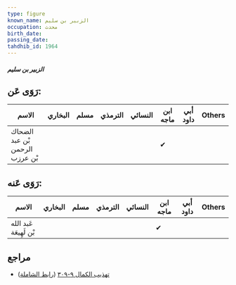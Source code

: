 ```yaml
---
type: figure
known_name: الزبير بن سليم
occupation: محدث
birth_date:
passing_date:
tahdhib_id: 1964
---
```

##### الزبير بن سليم

## رَوَى عَن:
| الاسم                          | البخاري | مسلم | الترمذي | النسائي | ابن ماجه | أبي داود | Others |
| ------------------------------ | ------- | ---- | ------- | ------- | -------- | -------- | ------ |
| الضحاك بْن عبد الرحمن بْن عرزب |         |      |         |         | ✔        |          |        |
## رَوَى عَنه:
| الاسم                  | البخاري | مسلم | الترمذي | النسائي | ابن ماجه | أبي داود | Others |
| ---------------------- | ------- | ---- | ------- | ------- | -------- | -------- | ------ |
| عَبد الله بْن لَهِيعَة |         |      |         |         | ✔        |          |        |
## مراجع
- [تهذيب الكمال ٩-٣٠٩](obsidian://open?vault=Tahdhib-al-Kamal&file=Figures/١٩٦٤-الزبير%20بن%20سليم) ([رابط الشاملة](https://shamela.ws/book/3722/4549))